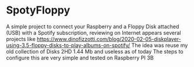 # SpotyFloppy
A simple project to connect your Raspberry and a Floppy Disk attached (USB) with a Spotify subscription, reviewing on Internet appears several projects like https://www.dinofizzotti.com/blog/2020-02-05-diskplayer-using-3.5-floppy-disks-to-play-albums-on-spotify/
The idea was reuse my old collection of Disks 2HD 1.44 Mb and useless as of today
The steps to configure this are very simple and tested on Raspberry PI 3B
